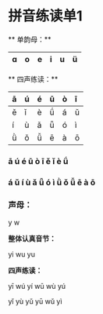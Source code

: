 # 拼音练读单1

** 单韵母：**

| ɑ | o | e | i | u | ü |
| :---: | :---: | :---: | :---: | :---: | :---: |


** 四声练读：**

| ā | ú | é | ū | ò | ī |
| :--- | :--- | :--- | :--- | :--- | :--- |
| ě | ǐ | è | ǘ | á | ǔ |
| í | ù | ǎ | ǖ | ó | ì |
| ǜ | ǒ | ǚ | ē | à | ō |

### ā    ú   é   ū   ò   ī   ě   ǐ   è   ǘ

### á    ǔ  í  ù  ǎ  ǖ  ó  ì  ǜ  ǒ ǚ     ē  à  ō

### **声母：**

y w

**整体认真音节：**

yi  wu  yu

**四声练读：**

yī  wú   yí  wū  wù  yú

yǐ  yù   yǔ  yū  wǔ  yì


